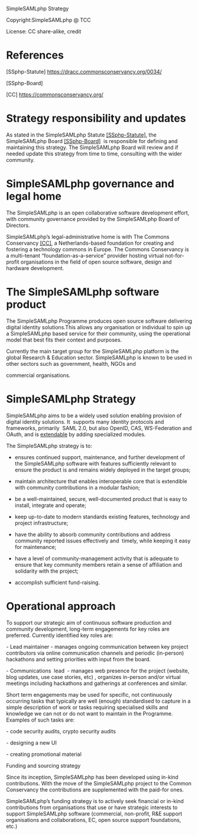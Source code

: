 SimpleSAMLphp Strategy 

Copyright:SimpleSAMLphp @ TCC

License: CC share-alike, credit 


# References

\[SSphp-Statute] <https://dracc.commonsconservancy.org/0034/> 

\[SSphp-Board] 

\[CC] <https://commonsconservancy.org/> 


# Strategy responsibility and updates

As stated in the SimpleSAMLphp Statute [\[SSphp-Statute\]](https://docs.google.com/document/d/1Wdejs-ZtWJ0Wm9tf0p5-wMIls4Qs7016dlbD35PqV1g/edit#bookmark=id.fteiresw89az), the SimpleSAMLphp Board [\[SSphp-Board\]](https://docs.google.com/document/d/1Wdejs-ZtWJ0Wm9tf0p5-wMIls4Qs7016dlbD35PqV1g/edit#bookmark=id.k1f44eid0tty)  is responsible for defining and maintaining this strategy. The SimpleSAMLphp Board will review and if needed update this strategy from time to time, consulting with the wider community. 


# SimpleSAMLphp governance and legal home

The SimpleSAMLphp is an open collaborative software development effort, with community governance provided by the SimpleSAMLphp Board of Directors.

SimpleSAMLphp’s legal-administrative home is with The Commons Conservancy [\[CC\]](https://docs.google.com/document/d/1Wdejs-ZtWJ0Wm9tf0p5-wMIls4Qs7016dlbD35PqV1g/edit#bookmark=id.ejy0t79fuh4x), a Netherlands-based foundation for creating and fostering a technology commons in Europe. The Commons Conservancy is a multi-tenant “foundation-as-a-service” provider hosting virtual not-for-profit organisations in the field of open source software, design and hardware development. 


# The SimpleSAMLphp software product 

The SimpleSAMLphp Programme produces open source software delivering digital identity solutions.This allows any organisation or individual to spin up a SimpleSAMLphp based service for their community, using the operational model that best fits their context and purposes. 

Currently the main target group for the SimpleSAMLphp platform is the global Research & Education sector. SimpleSAMLphp is known to be used in other sectors such as government, health, NGOs and 

commercial organisations.


# SimpleSAMLphp Strategy

SimpleSAMLphp aims to be a widely used solution enabling provision of digital identity solutions. It  supports many identity protocols and frameworks, primarily  SAML 2.0, but also OpenID, CAS, WS-Federation and OAuth, and is [extendable](https://simplesamlphp.org/modules) by adding specialized modules. 

The SimpleSAMLphp strategy is to: 

- ensures continued support, maintenance, and further development of the SimpleSAMLphp software with features sufficiently relevant to ensure the product is and remains widely deployed in the target groups;

- maintain architecture that enables interoperable core that is extendible with community contributions in a modular fashion;

- be a well-maintained, secure, well-documented product that is easy to install, integrate and operate;

- keep up-to-date to modern standards existing features, technology and project infrastructure;

- have the ability to absorb community contributions and address community reported issues effectively and  timely, while keeping it easy for maintenance;

- have a level of community-management activity that is adequate to ensure that key community members retain a sense of affiliation and solidarity with the project;

- accomplish sufficient fund-raising.


# Operational approach

To support our strategic aim of continuous software production and community development, long-term engagements for key roles are preferred. Currently identified key roles are:

\- Lead maintainer - manages ongoing communication between key project contributors via online communication channels and periodic (in-person) hackathons and setting priorities with input from the board.

\- Communications  lead  - manages web presence for the project (website, blog updates, use case stories, etc) , organizes in-person and/or virtual meetings including hackathons and gatherings at conferences and similar.  

Short term engagements may be used for specific, not continuously occurring tasks that typically are well (enough) standardised to capture in a simple description of work or tasks requiring specialised skills and knowledge we can not or do not want to maintain in the Programme. Examples of such tasks are:

\- code security audits, crypto security audits

\- designing a new UI

\- creating promotional material

Funding and sourcing strategy

Since its inception, SimpleSAMLphp has been developed using in-kind contributions. With the move of the SimpleSAMLphp project to the Common Conservancy the contributions are supplemented with the paid-for ones. 

SimpleSAMLphp’s funding strategy is to actively seek financial or in-kind contributions from organisations that use or have strategic interests to support SimpleSAMLphp software (commercial, non-profit, R\&E support organisations and collaborations, EC, open source support foundations, etc.)

